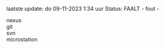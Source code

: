 laatste update: 
do 09-11-2023  1:34   uur 
Status: FAALT - fout - 
<div class="service R">nexus</div><div class="service R">git</div><div class="service R">svn</div><div class="service R">microstation</div>